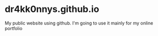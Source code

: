 # dr4kk0nnys.github.io
My public website using github. I'm going to use it mainly for my online portfolio
